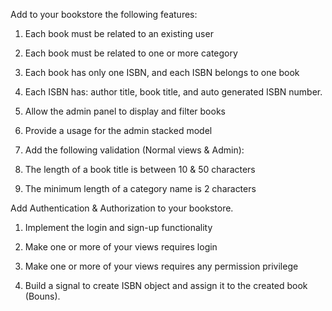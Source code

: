 Add to your bookstore the following features: 
1.	Each book must be related to an existing user 
 
2.	Each book must be related to one or more category 
 
3.	Each book has only one ISBN, and each ISBN belongs to one book 
4.	  Each ISBN has: author title, book title, and auto generated ISBN number. 
 
5.	Allow the admin panel to display and filter books 
 
6.	Provide a usage for the admin stacked model 
 
7.	Add the following validation (Normal views & Admin): 
1.	The length of a book title is between 10 & 50 characters 
 
2.	The minimum length of a category name is 2 characters
  
Add Authentication & Authorization to your bookstore. 
1.	Implement the login and sign-up functionality 
 
2.	Make one or more of your views requires login 
 
3.	Make one or more of your views requires any permission privilege 
 
4.	Build a signal to create ISBN object and assign it to the created book (Bouns). 
 

